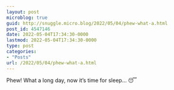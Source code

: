 ```yaml
---
layout: post
microblog: true
guid: http://snuggle.micro.blog/2022/05/04/phew-what-a.html
post_id: 4547146
date: 2022-05-04T17:34:30-0000
lastmod: 2022-05-04T17:34:30-0000
type: post
categories:
- "Posts"
url: /2022/05/04/phew-what-a.html
---
```

<p>Phew! What a long day, now it’s time for sleep… 😴</p>
